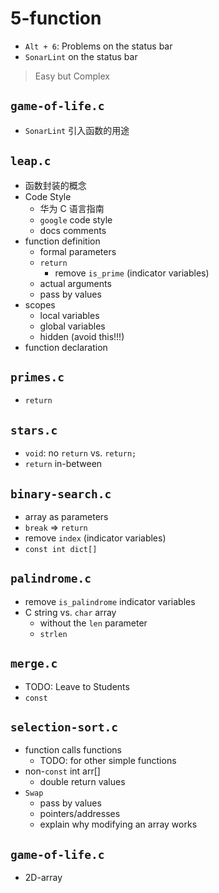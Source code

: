 # 5-function

- `Alt + 6`: Problems on the status bar
- `SonarLint` on the status bar

> Easy but Complex

## `game-of-life.c`
- `SonarLint` 引入函数的用途

## `leap.c`
- 函数封装的概念
- Code Style
  - 华为 C 语言指南
  - `google` code style
  - docs comments
- function definition
  - formal parameters
  - `return`
    - remove `is_prime` (indicator variables)
  - actual arguments
  - pass by values
- scopes
  - local variables
  - global variables
  - hidden (avoid this!!!)
- function declaration

## `primes.c`
- `return`

## `stars.c`
- `void`: no `return` vs. `return;`
- `return` in-between

## `binary-search.c`
- array as parameters
- `break` => `return`
- remove `index` (indicator variables)
- `const int dict[]`

## `palindrome.c`
- remove `is_palindrome` indicator variables
- C string vs. `char` array
  - without the `len` parameter
  - `strlen`

## `merge.c`
- TODO: Leave to Students
- `const`

## `selection-sort.c`
- function calls functions
  - TODO: for other simple functions
- non-`const` int arr[]
  - double return values
- `Swap`
  - pass by values
  - pointers/addresses
  - explain why modifying an array works
## `game-of-life.c`
  - 2D-array